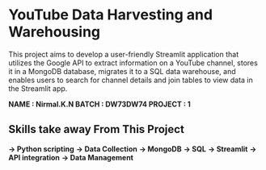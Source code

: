 # YouTube Data Harvesting and Warehousing #

This project aims to develop a user-friendly Streamlit application that utilizes the Google API to extract information on a YouTube channel, stores it in a MongoDB database, migrates it to a SQL data warehouse, and enables users to search for channel details and join tables to view data in the Streamlit app.

**NAME : Nirmal.K.N BATCH : DW73DW74 PROJECT : 1**

## Skills take away From This Project ##

**-> Python scripting** 
**-> Data Collection**
**-> MongoDB**
**-> SQL**
**-> Streamlit** 
**-> API integration** 
**-> Data Management**


